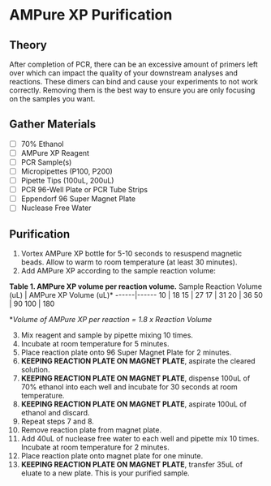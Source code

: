 # AMPure XP Purification

## Theory
After completion of PCR, there can be an excessive amount of primers left over which can impact the quality of your downstream analyses and reactions. These dimers can bind and cause your experiments to not work correctly. Removing them is the best way to ensure you are only focusing on the samples you want. 

## Gather Materials

- [ ] 70% Ethanol
- [ ] AMPure XP Reagent
- [ ] PCR Sample(s)
- [ ] Micropipettes (P100, P200)
- [ ] Pipette Tips (100uL, 200uL)
- [ ] PCR 96-Well Plate or PCR Tube Strips
- [ ] Eppendorf 96 Super Magnet Plate
- [ ] Nuclease Free Water

## Purification

1. Vortex AMPure XP bottle for 5-10 seconds to resuspend magnetic beads. Allow to warm to room temperature (at least 30 minutes). 
2. Add AMPure XP according to the sample reaction volume: 

**Table 1. AMPure XP volume per reaction volume.**
Sample Reaction Volume (uL) | AMPure XP Volume (uL)*
------|------
10 | 18
15 | 27
17 | 31
20 | 36
50 | 90
100 | 180  

**Volume of AMPure XP per reaction = 1.8 x Reaction Volume*

3. Mix reagent and sample by pipette mixing 10 times.
4. Incubate at room temperature for 5 minutes.
5. Place reaction plate onto 96 Super Magnet Plate for 2 minutes.
6. **KEEPING REACTION PLATE ON MAGNET PLATE**, aspirate the cleared solution.
7. **KEEPING REACTION PLATE ON MAGNET PLATE**, dispense 100uL of 70% ethanol into each well and incubate for 30 seconds at room temperature.
8. **KEEPING REACTION PLATE ON MAGNET PLATE**, aspirate 100uL of ethanol and discard.
9. Repeat steps 7 and 8.
10. Remove reaction plate from magnet plate. 
11. Add 40uL of nuclease free water to each well and pipette mix 10 times. Incubate at room temperature for 2 minutes. 
12. Place reaction plate onto magnet plate for one minute. 
13. **KEEPING REACTION PLATE ON MAGNET PLATE**, transfer 35uL of eluate to a new plate. This is your purified sample. 
